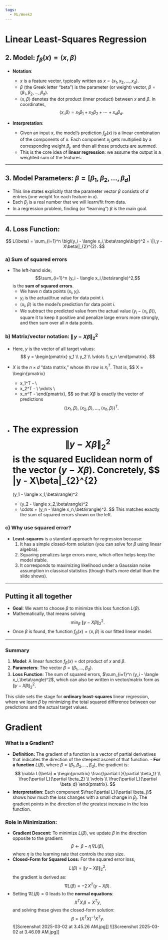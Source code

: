 ```yaml
---
tags:
  - ML/Week2
---
```


# Linear Least-Squares Regression
## 2. Model: $f_{\beta}(x) = \langle x, \beta \rangle$

- **Notation**: 
  - $x$ is a feature vector, typically written as $x = (x_1, x_2, \ldots, x_d)$.
  - $\beta$ (the Greek letter “beta”) is the parameter (or weight) vector, $\beta = (\beta_1, \beta_2, \ldots, \beta_d)$.
  - $\langle x, \beta \rangle$ denotes the dot product (inner product) between $x$ and $\beta$. In coordinates, 
    $$\langle x, \beta \rangle = x_1 \beta_1 + x_2 \beta_2 + \cdots + x_d \beta_d.$$

- **Interpretation**: 
  - Given an input $x$, the model’s prediction $f_{\beta}(x)$ is a linear combination of the components of $x$. Each component $x_j$ gets multiplied by a corresponding weight $\beta_j$, and then all those products are summed.
  - This is the core idea of **linear regression**: we assume the output is a weighted sum of the features.

---

## 3. Model Parameters: $\beta = [\beta_1, \beta_2, \ldots, \beta_d]$

- This line states explicitly that the parameter vector $\beta$ consists of $d$ entries (one weight for each feature in $x$).
- Each $\beta_j$ is a real number that we will learn/fit from data.
- In a regression problem, finding (or “learning”) $\beta$ is the main goal.

---

## 4. Loss Function: 
$$
L(\beta) = \sum_{i=1}^n \bigl(y_i - \langle x_i,\beta\rangle\bigr)^2 
= \|\,y - X\beta\|_{2}^{2}.
$$

### a) Sum of squared errors

- The left-hand side, 
  $$\sum_{i=1}^n (y_i - \langle x_i,\beta\rangle)^2,$$
  is the **sum of squared errors**. 
  - We have $n$ data points $(x_i, y_i)$. 
  - $y_i$ is the actual/true value for data point $i$.
  - $\langle x_i,\beta\rangle$ is the model’s prediction for data point $i$.
  - We subtract the predicted value from the actual value $(y_i - \langle x_i,\beta\rangle)$, square it to keep it positive and penalize large errors more strongly, and then sum over all $n$ data points.

### b) Matrix/vector notation: $\|\,y - X\beta\|_{2}^{2}$

- Here, $y$ is the vector of all target values:
  $$
  y = 
  \begin{pmatrix}
    y_1 \\
    y_2 \\
    \vdots \\
    y_n
  \end{pmatrix}.
  $$
- $X$ is the $n \times d$ “data matrix,” whose $i$th row is $x_i^T$. That is, 
  $$
  X = 
  \begin{pmatrix}
    - x_1^T - \\
    - x_2^T - \\
    \vdots \\
    - x_n^T - 
  \end{pmatrix},
  $$
  so that $X \beta$ is exactly the vector of predictions 
  $$\bigl(\langle x_1,\beta\rangle,\; \langle x_2,\beta\rangle,\; \dots,\; \langle x_n,\beta\rangle\bigr)^T.$$

- The expression 
  $$\|y - X\beta\|_{2}^{2}$$
  is the **squared Euclidean norm** of the vector $(y - X\beta)$. Concretely,
  $$
  \|y - X\beta\|_{2}^{2} 
  = 
  (y_1 - \langle x_1,\beta\rangle)^2 
  + (y_2 - \langle x_2,\beta\rangle)^2 
  + \cdots + (y_n - \langle x_n,\beta\rangle)^2.
  $$
  This matches exactly the sum of squared errors shown on the left.

### c) Why use squared error?

- **Least-squares** is a standard approach for regression because:
  1. It has a simple closed-form solution (you can solve for $\beta$ using linear algebra).
  2. Squaring penalizes large errors more, which often helps keep the model stable.
  3. It corresponds to maximizing likelihood under a Gaussian noise assumption in classical statistics (though that’s more detail than the slide shows).

---

## Putting it all together

- **Goal**: We want to choose $\beta$ to minimize this loss function $L(\beta)$.  
- Mathematically, that means solving 
  $$\min_{\beta} \; \|y - X\beta\|_{2}^{2}.$$
- Once $\beta$ is found, the function $f_{\beta}(x) = \langle x, \beta\rangle$ is our fitted linear model.

---

### Summary

1. **Model**: A linear function $f_{\beta}(x)$ = dot product of $x$ and $\beta$.  
2. **Parameters**: The vector $\beta = (\beta_1, \ldots, \beta_d)$.  
3. **Loss Function**: The sum of squared errors, $\sum_{i=1}^n (y_i - \langle x_i,\beta\rangle)^2$, which can also be written in vector/matrix form as $\|y - X\beta\|_2^2$.

This slide sets the stage for **ordinary least-squares** linear regression, where we learn $\beta$ by minimizing the total squared difference between our predictions and the actual target values.

# Gradient

### What is a Gradient? 
- **Definition:** The gradient of a function is a vector of partial derivatives that indicates the direction of the steepest ascent of that function. - **For a function** $L(\beta)$, where $\beta = (\beta_1, \beta_2, \ldots, \beta_d)$, the gradient is: $$ \nabla L(\beta) = \begin{pmatrix} \frac{\partial L}{\partial \beta_1} \\ \frac{\partial L}{\partial \beta_2} \\ \vdots \\ \frac{\partial L}{\partial \beta_d} \end{pmatrix}. $$
- **Interpretation:** Each component $\frac{\partial L}{\partial \beta_j}$ shows how much the loss changes with a small change in $\beta_j$. The gradient points in the direction of the greatest increase in the loss function. 
### Role in Minimization: 
- **Gradient Descent:** To minimize $L(\beta)$, we update $\beta$ in the direction opposite to the gradient: $$ \beta \leftarrow \beta - \eta \, \nabla L(\beta), $$ where $\eta$ is the learning rate that controls the step size. 
- **Closed-Form for Squared Loss:** For the squared error loss, $$ L(\beta) = \|y - X\beta\|_2^2, $$ the gradient is derived as: $$ \nabla L(\beta) = -2 \, X^T (y - X\beta). $$
- Setting $\nabla L(\beta) = 0$ leads to the **normal equations**: $$ X^T X\, \beta = X^T y, $$ and solving these gives the closed-form solution: $$ \beta = (X^T X)^{-1} X^T y. $$
![[Screenshot 2025-03-02 at 3.45.26 AM.jpg]]
![[Screenshot 2025-03-02 at 3.46.09 AM.jpg]]